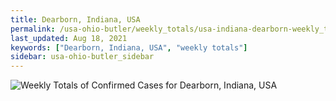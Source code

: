 ```yaml
---
title: Dearborn, Indiana, USA
permalink: /usa-ohio-butler/weekly_totals/usa-indiana-dearborn-weekly_totals.html
last_updated: Aug 18, 2021
keywords: ["Dearborn, Indiana, USA", "weekly totals"]
sidebar: usa-ohio-butler_sidebar
---
```


![Weekly Totals of Confirmed Cases for Dearborn, Indiana, USA](/covid_tracker/images/graphs/usa-indiana-dearborn-weekly_totals_graph.png)

